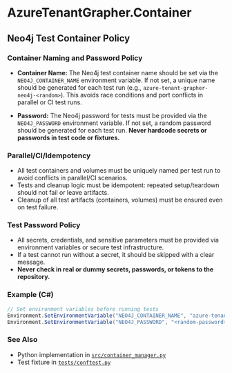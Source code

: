 # AzureTenantGrapher.Container

## Neo4j Test Container Policy

### Container Naming and Password Policy

- **Container Name:**
  The Neo4j test container name should be set via the `NEO4J_CONTAINER_NAME` environment variable.
  If not set, a unique name should be generated for each test run (e.g., `azure-tenant-grapher-neo4j-<random>`).
  This avoids race conditions and port conflicts in parallel or CI test runs.

- **Password:**
  The Neo4j password for tests must be provided via the `NEO4J_PASSWORD` environment variable.
  If not set, a random password should be generated for each test run.
  **Never hardcode secrets or passwords in test code or fixtures.**

### Parallel/CI/Idempotency

- All test containers and volumes must be uniquely named per test run to avoid conflicts in parallel/CI scenarios.
- Tests and cleanup logic must be idempotent: repeated setup/teardown should not fail or leave artifacts.
- Cleanup of all test artifacts (containers, volumes) must be ensured even on test failure.

### Test Password Policy

- All secrets, credentials, and sensitive parameters must be provided via environment variables or secure test infrastructure.
- If a test cannot run without a secret, it should be skipped with a clear message.
- **Never check in real or dummy secrets, passwords, or tokens to the repository.**

### Example (C#)

```csharp
// Set environment variables before running tests
Environment.SetEnvironmentVariable("NEO4J_CONTAINER_NAME", "azure-tenant-grapher-neo4j-<random>");
Environment.SetEnvironmentVariable("NEO4J_PASSWORD", "<random-password>");
```

### See Also

- Python implementation in [`src/container_manager.py`](../../../src/container_manager.py)
- Test fixture in [`tests/conftest.py`](../../../tests/conftest.py)
